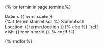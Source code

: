 {% for termin in page.termine %}
<p>
	Datum: {{ termin.date }}<br>
	{% if termin.stammtisch %}
	Stammtisch<br>
	Location: {{ termin.location }}
	{% else %}
	<a href="anfahrt.html">Treff</a><br>
	c¼h: {{ termin.topic }}
	{% endif %}
</p>
{% endfor %}
